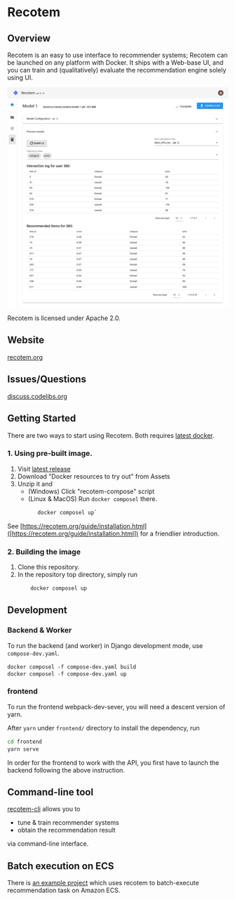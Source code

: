 # Recotem

## Overview

Recotem is an easy to use interface to recommender systems;
Recotem can be launched on any platform with Docker.
It ships with a Web-base UI, and you can train and (qualitatively) evaluate the recommendation engine solely using UI.

![Sample usage of recotem](./recotem-sample-image.png)

Recotem is licensed under Apache 2.0.

## Website

[recotem.org](https://recotem.org)

## Issues/Questions

[discuss.codelibs.org](https://discuss.codelibs.org/c/recotemen/11)

## Getting Started

There are two ways to start using Recotem. Both requires [latest docker](https://docs.docker.com/get-docker/).

### 1. Using pre-built image.

1. Visit [latest release](https://github.com/codelibs/recotem/releases/latest)
1. Download "Docker resources to try out" from Assets
1. Unzip it and
   - (Windows) Click "recotem-compose" script
   - (Linux & MacOS) Run `docker composel` there.
     ```sh
        docker composel up`
     ```

See [https://recotem.org/guide/installation.html]([https://recotem.org/guide/installation.html]) for a friendlier introduction.

### 2. Building the image

1. Clone this repository.
2. In the repository top directory, simply run
   ```sh
       docker composel up
   ```

## Development

### Backend & Worker

To run the backend (and worker) in Django development mode, use `compose-dev.yaml`.

```
docker composel -f compose-dev.yaml build
docker composel -f compose-dev.yaml up
```

### frontend

To run the frontend webpack-dev-sever, you will need a descent version of yarn.

After `yarn` under `frontend/` directory to install the dependency, run

```sh
cd frontend
yarn serve
```

In order for the frontend to work with the API, you first have to launch the backend following the above instruction.

## Command-line tool

[recotem-cli](https://github.com/codelibs/recotem-cli) allows you to

- tune & train recommender systems
- obtain the recommendation result

via command-line interface.

## Batch execution on ECS

There is [an example project](https://github.com/codelibs/recotem-batch-example) which uses recotem to batch-execute recommendation task on Amazon ECS.
